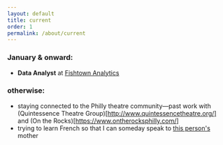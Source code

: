 ```yaml
---
layout: default
title: current
order: 1
permalink: /about/current
---
```


### January & onward:  
* **Data Analyst** at [Fishtown Analytics](https://www.fishtownanalytics.com/)

### otherwise:  
* staying connected to the Philly theatre community—past work with (Quintessence Theatre Group)[http://www.quintessencetheatre.org/] and (On the Rocks)[https://www.ontherocksphilly.com/]
* trying to learn French so that I can someday speak to [this person's](https://twitter.com/frenchplum) mother
